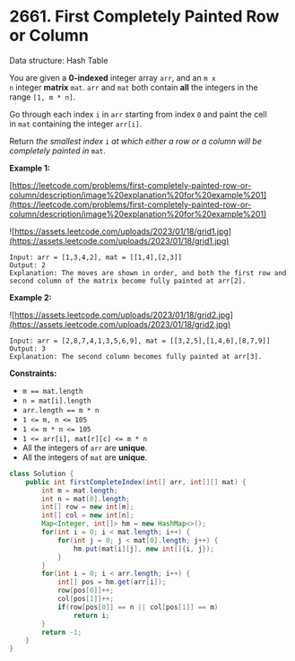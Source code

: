 # 2661. First Completely Painted Row or Column

Data structure: Hash Table

You are given a **0-indexed** integer array `arr`, and an `m x n` integer **matrix** `mat`. `arr` and `mat` both contain **all** the integers in the range `[1, m * n]`.

Go through each index `i` in `arr` starting from index `0` and paint the cell in `mat` containing the integer `arr[i]`.

Return *the smallest index* `i` *at which either a row or a column will be completely painted in* `mat`.

**Example 1:**

[https://leetcode.com/problems/first-completely-painted-row-or-column/description/image%20explanation%20for%20example%201](https://leetcode.com/problems/first-completely-painted-row-or-column/description/image%20explanation%20for%20example%201)

![https://assets.leetcode.com/uploads/2023/01/18/grid1.jpg](https://assets.leetcode.com/uploads/2023/01/18/grid1.jpg)

```
Input: arr = [1,3,4,2], mat = [[1,4],[2,3]]
Output: 2
Explanation: The moves are shown in order, and both the first row and second column of the matrix become fully painted at arr[2].

```

**Example 2:**

![https://assets.leetcode.com/uploads/2023/01/18/grid2.jpg](https://assets.leetcode.com/uploads/2023/01/18/grid2.jpg)

```
Input: arr = [2,8,7,4,1,3,5,6,9], mat = [[3,2,5],[1,4,6],[8,7,9]]
Output: 3
Explanation: The second column becomes fully painted at arr[3].

```

**Constraints:**

- `m == mat.length`
- `n = mat[i].length`
- `arr.length == m * n`
- `1 <= m, n <= 105`
- `1 <= m * n <= 105`
- `1 <= arr[i], mat[r][c] <= m * n`
- All the integers of `arr` are **unique**.
- All the integers of `mat` are **unique**.

```java
class Solution {
    public int firstCompleteIndex(int[] arr, int[][] mat) {
        int m = mat.length; 
        int n = mat[0].length;
        int[] row = new int[m];
        int[] col = new int[n];
        Map<Integer, int[]> hm = new HashMap<>();
        for(int i = 0; i < mat.length; i++) {
            for(int j = 0; j < mat[0].length; j++) {
                hm.put(mat[i][j], new int[]{i, j});
            }
        }
        for(int i = 0; i < arr.length; i++) {
            int[] pos = hm.get(arr[i]);
            row[pos[0]]++;
            col[pos[1]]++;
            if(row[pos[0]] == n || col[pos[1]] == m) 
                return i;
        }
        return -1;
    }
}
```